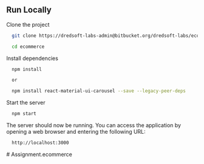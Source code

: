 ## Run Locally

Clone the project
 
```bash
  git clone https://dredsoft-labs-admin@bitbucket.org/dredsoft-labs/ecommerce.git
```


    
```bash
  cd ecommerce
```  

Install dependencies

```bash
  npm install

  or 

  npm install react-material-ui-carousel --save --legacy-peer-deps
```

Start the server

```bash
  npm start
```

The server should now be running. You can access the application by opening a web browser and entering the following URL:

```bash
  http://localhost:3000
```
#   A s s i g n m e n t . e c o m m e r c e 
 
 
